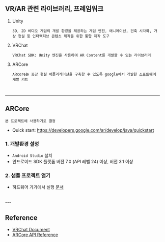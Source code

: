 ## VR/AR 관련 라이브러리, 프레임워크
1. Unity
    ```
    3D, 2D 비디오 게임의 개발 환경을 제공하는 게임 엔진, 애니메이션, 건축 시각화, 가상 현실 등 인터랙티브 콘텐츠 제작을 위한 통합 제작 도구
    ```
2. VRChat
    ```
    VRChat SDK: Unity 엔진을 사용하여 AR Content를 개발할 수 있는 라이브러리
    ```

3. ARCore
    ```
    ARcore는 증강 현실 애플리케이션을 구축할 수 있도록 google에서 개발한 소프트웨어 개발 키트
    ```
    <br>
---

## ARCore
    본 프로젝트에 사용하기로 결정

- Quick start: https://developers.google.com/ar/develop/java/quickstart

### 1. 개발환경 설정
- ```Android Studio``` 설치   
- 안드로이드 SDK 플랫폼 버전 7.0 (API 레벨 24) 이상, 버전 3.1 이상

### 2. 샘플 프로젝트 열기
- 하드웨어 기기에서 실행 [문서](https://developer.android.com/studio/run/device?hl=ko)




<br>
--- 

## Reference
- [VRChat Document](https://docs.vrchat.com/)
- [ARCore API Reference](https://developers.google.com/ar/reference)